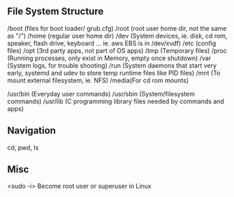## File System Structure
/boot (files for boot loader/ grub.cfg) 
/root (root user home dir, not the same as "/")
/home (regular user home dir)
/dev  (System devices, ie. disk, cd rom, speaker, flash drive, keyboard ... ie. aws EBS is in /dev/xvdf)
/etc  (config files)
/opt  (3rd party apps, not part of OS apps)
/tmp  (Temporary files)
/proc (Running processes, only exist in Memory, empty once shutdown)
/var  (System logs, for trouble shooting)
/run  (System daemons that start very early, systemd and udev to store temp     runtime files like PID files)
/mnt  (To mount external filesystem, ie. NFS)
/media(For cd rom mounts) 

/usr/bin  (Everyday user commands)
/usr/sbin (System/filesystem commands)
/usr/lib  (C programming library files needed by commands and apps)

## Navigation
cd, pwd, ls


## Misc
<sudo -i> Become root user or superuser in Linux